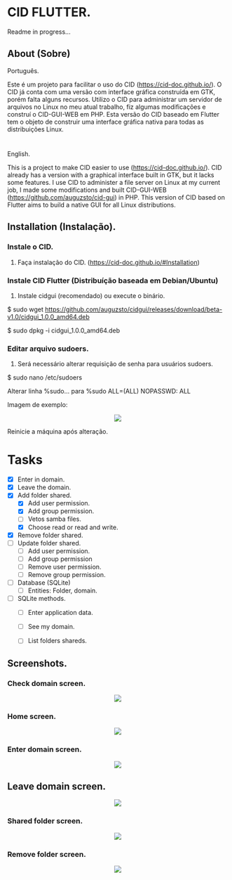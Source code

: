 # CID FLUTTER.

Readme in progress...

## About (Sobre)
Português.

Este é um projeto para facilitar o uso do CID (https://cid-doc.github.io/). O CID já conta com uma versão com interface gráfica construída em GTK, porém falta alguns recursos. Utilizo o CID para administrar um servidor de arquivos no Linux no meu atual trabalho, fiz algumas modificações e construí o CID-GUI-WEB em PHP. Esta versão do CID baseado em Flutter tem o objeto de construir uma interface gráfica nativa para todas as distribuições Linux.

#

English.

This is a project to make CID easier to use (https://cid-doc.github.io/). CID already has a version with a graphical interface built in GTK, but it lacks some features. I use CID to administer a file server on Linux at my current job, I made some modifications and built CID-GUI-WEB (https://github.com/auguzsto/cid-gui) in PHP. This version of CID based on Flutter aims to build a native GUI for all Linux distributions.

## Installation (Instalação).
### Instale o CID.
1. Faça instalação do CID. (https://cid-doc.github.io/#Installation)

### Instale CID Flutter (Distribuíção baseada em Debian/Ubuntu)
1. Instale cidgui (recomendado) ou execute o binário.

$ sudo wget https://github.com/auguzsto/cidgui/releases/download/beta-v1.0/cidgui_1.0.0_amd64.deb

$ sudo dpkg -i cidgui_1.0.0_amd64.deb

### Editar arquivo sudoers.
1. Será necessário alterar requisição de senha para usuários sudoers.

$ sudo nano /etc/sudoers

Alterar linha %sudo... para %sudo ALL=(ALL) NOPASSWD: ALL

Imagem de exemplo:
<div align="center"><img src="https://i.imgur.com/6B7RcMR.png"></div>

Reinicie a máquina após alteração.

# Tasks
- [x] Enter in domain.
- [x] Leave the domain.
- [x] Add folder shared.
     - [x] Add user permission.
     - [x] Add group permission.
     - [ ] Vetos samba files.
     - [x] Choose read or read and write.
- [x] Remove folder shared.
- [ ] Update folder shared.
     - [ ] Add user permission.
     - [ ] Add group permission
     - [ ] Remove user permission.
     - [ ] Remove group permission.
- [ ] Database (SQLite)
     - [ ] Entities: Folder, domain.
- [ ] SQLite methods.
     - [ ] Enter application data.
     - [ ] See my domain.
     - [ ] List folders shareds.


## Screenshots.

### Check domain screen.
<div align="center"><img src="https://i.imgur.com/LpTd58r.png"></div>

### Home screen.
<div align="center"><img src="https://i.imgur.com/YQeuQ22.png"></div>

### Enter domain screen.
<div align="center"><img src="https://i.imgur.com/81gGv4X.png"></div>

## Leave domain screen.
<div align="center"><img src="https://i.imgur.com/qezk77T.png"></div>

### Shared folder screen.
<div align="center"><img src="https://i.imgur.com/I8BWjMj.png"></div>

### Remove folder screen.
<div align="center"><img src="https://i.imgur.com/BqwSbuM.png"></div>
